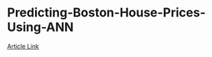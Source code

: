 # Predicting-Boston-House-Prices-Using-ANN

[Article Link](http://http://recaicansiz.com/2020/05/10/predicting-boston-house-prices-using-ann/ "Article Link")
